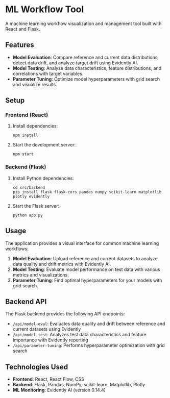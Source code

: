 # ML Workflow Tool

A machine learning workflow visualization and management tool built with React and Flask.

## Features

- **Model Evaluation**: Compare reference and current data distributions, detect data drift, and analyze target drift using Evidently AI.
- **Model Testing**: Analyze data characteristics, feature distributions, and correlations with target variables.
- **Parameter Tuning**: Optimize model hyperparameters with grid search and visualize results.

## Setup

### Frontend (React)

1. Install dependencies:
   ```
   npm install
   ```

2. Start the development server:
   ```
   npm start
   ```

### Backend (Flask)

1. Install Python dependencies:
   ```
   cd src/backend
   pip install flask flask-cors pandas numpy scikit-learn matplotlib plotly evidently
   ```

2. Start the Flask server:
   ```
   python app.py
   ```

## Usage

The application provides a visual interface for common machine learning workflows:

1. **Model Evaluation**: Upload reference and current datasets to analyze data quality and drift metrics with Evidently AI.
2. **Model Testing**: Evaluate model performance on test data with various metrics and visualizations.
3. **Parameter Tuning**: Find optimal hyperparameters for your models with grid search.

## Backend API

The Flask backend provides the following API endpoints:

- `/api/model-eval`: Evaluates data quality and drift between reference and current datasets using Evidently
- `/api/model-test`: Analyzes test data characteristics and feature importance with Evidently reporting
- `/api/parameter-tuning`: Performs hyperparameter optimization with grid search

## Technologies Used

- **Frontend**: React, React Flow, CSS
- **Backend**: Flask, Pandas, NumPy, scikit-learn, Matplotlib, Plotly
- **ML Monitoring**: Evidently AI (version 0.14.4)

